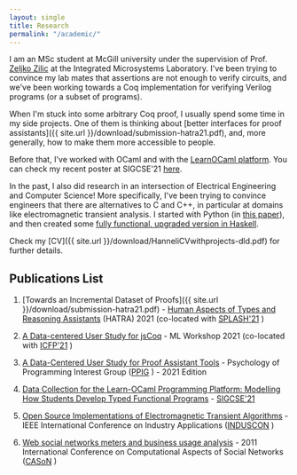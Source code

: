 ```yaml
---
layout: single
title: Research
permalink: "/academic/"
---
```


I am an MSc student at McGill university under the supervision of Prof. [Zeljko Zilic](http://iml.ece.mcgill.ca/people/professors/zilic/) at the Integrated Microsystems Laboratory. I've been trying to convince my lab mates that assertions are not enough to verify circuits, and we've been working towards a Coq implementation for verifying Verilog programs (or a subset of programs).

When I'm stuck into some arbitrary Coq proof, I usually spend some time in my side projects. One of them is thinking about [better interfaces for proof assistants]({{ site.url }}/download/submission-hatra21.pdf), and, more generally, how to make them more accessible to people. 

Before that, I've worked with OCaml and with the [LearnOCaml platform](https://github.com/teaching-the-art-of-fp/learn-ocaml). You can check my recent poster at SIGCSE'21 [here](https://dl.acm.org/doi/10.1145/3408877.3439579).

In the past, I also did research in an intersection of Electrical Engineering and Computer Science! More specifically, I've been trying to convince engineers that there are alternatives to C and C++, in particular at domains like electromagnetic transient analysis. I started with Python (in [this paper](https://ieeexplore.ieee.org/document/8627346)), and then created some [fully functional, upgraded version in Haskell](https://github.com/hannelita/haskell-etrp-doc/blob/master/Report.pdf).


Check my [CV]({{ site.url }}/download/HanneliCVwithprojects-dld.pdf) for further details.

## Publications List

1. [Towards an Incremental Dataset of Proofs]({{ site.url }}/download/submission-hatra21.pdf) - [Human Aspects of Types and Reasoning Assistants](https://2021.splashcon.org/details/hatra-2021-papers/9/Towards-an-Incremental-Dataset-of-Proofs) (HATRA) 2021 (co-located with [SPLASH'21](https://2021.splashcon.org/) )

1. [A Data-centered User Study for jsCoq](https://icfp21.sigplan.org/details/mlfamilyworkshop-2021-papers/11/A-Data-centered-User-Study-for-jsCoq-short-talk-) - ML Workshop 2021 (co-located with [ICFP'21](https://icfp21.sigplan.org/) )

1. [A Data-Centered User Study for Proof Assistant Tools](https://www.ppig.org/workshops/2021-annual-workshop/programme/) - Psychology of Programming Interest Group ([PPIG](https://www.ppig.org/) ) - 2021 Edition 

1. [Data Collection for the Learn-OCaml Programming Platform: Modelling How Students Develop Typed Functional Programs](https://dl.acm.org/doi/10.1145/3408877.3439579) - [SIGCSE'21](https://sigcse2021.sigcse.org/)

1. [Open Source Implementations of Electromagnetic Transient Algorithms](https://ieeexplore.ieee.org/document/8627346) - IEEE International Conference on Industry Applications ([INDUSCON](http://induscon.org/2018/) )

1. [Web social networks meters and business usage analysis](https://ieeexplore.ieee.org/document/6085948) - 2011 International Conference on Computational Aspects of Social Networks ([CASoN](https://www.mirlabs.net/cason11/) )